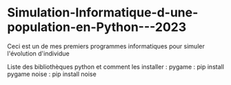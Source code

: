 # Simulation-Informatique-d-une-population-en-Python---2023
Ceci est un de mes premiers programmes informatiques pour simuler l'évolution d'individue


Liste des bibliothèques python et comment les installer :
pygame : pip install pygame
noise : pip install noise